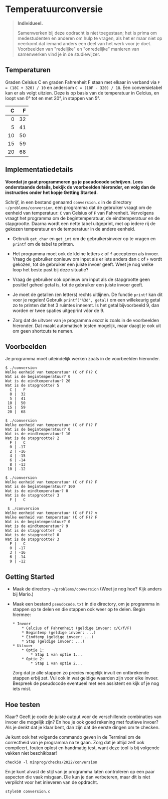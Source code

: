 # Temperatuurconversie

> **Individueel.**
>
> Samenwerken bij deze opdracht is niet toegestaan; het is prima om medestudenten en anderen om hulp te vragen, als het er maar niet op neerkomt dat iemand anders een deel van het werk voor je doet. Voorbeelden van "redelijke" en "onredelijke" manieren van samenwerken vind je in de studiewijzer.

## Temperaturen

Graden Celsius C en graden Fahrenheit F staan met elkaar in verband via `F = (18C + 320) / 10` en andersom `C = (10F - 320) / 18`. Een conversietabel kan er als volgt uitzien. Deze is op basis van de temperatuur in Celcius, en loopt van 0° tot en met 20°, in stappen van 5°.

|   C |   F |
| --: | --: |
|   0 |  32 |
|   5 |  41 |
|  10 |  50 |
|  15 |  59 |
|  20 |  68 |

## Implementatiedetails

**Voordat je gaat programmeren ga je pseudocode schrijven. Lees onderstaande details, bekijk de voorbeelden hieronder, en volg dan de instructies onder het kopje Getting Started.**

Schrijf, in een bestand genaamd `conversion.c` in de directory `~/problems/conversion`, een programma dat de gebruiker vraagt om de eenheid van temperatuur: `C` van Celsius of `F` van Fahrenheit. Vervolgens vraagt het programma om de begintemperatuur, de eindtemperatuur en de stapgrootte. Daarna wordt een nette tabel uitgeprint, met op iedere rij de gekozen temperatuur en de temperatuur in de andere eenheid.

- Gebruik `get_char` en `get_int` om de gebruikersinvoer op te vragen en `printf` om de tabel te printen.

- Het programma moet ook de kleine letters `c` of `f` accepteren als invoer. Vraag de gebruiker opnieuw om input als er iets anders dan `C` of `F` wordt gekozen, tot de gebruiker een juiste invoer geeft. Weet je nog welke loop het beste past bij deze situatie?

- Vraag de gebruiker ook opnieuw om input als de stapgrootte geen positief geheel getal is, tot de gebruiker een juiste invoer geeft.

- Je moet de getallen (en letters) rechts uitlijnen. De functie `printf` kan dit voor je regelen! Gebruik `printf("%3d", getal)` om een willekeurig getal zo te printen dat het 3 ruimtes inneemt. Is het getal bijvoorbeeld 9, dan worden er twee spaties uitgeprint vóór de 9.

- Zorg dat de uitvoer van je programma _exact_ is zoals in de voorbeelden hieronder. Dat maakt automatisch testen mogelijk, maar daagt je ook uit om geen shortcuts te nemen.

## Voorbeelden

Je programma moet uiteindelijk werken zoals in de voorbeelden hieronder.

    $ ./conversion
    Welke eenheid van temperatuur (C of F)? C
    Wat is de begintemperatuur? 0
    Wat is de eindtemperatuur? 20
    Wat is de stapgrootte? 5
      C |   F
      0 |  32
      5 |  41
     10 |  50
     15 |  59
     20 |  68

    $ ./conversion
    Welke eenheid van temperatuur (C of F)? F
    Wat is de begintemperatuur? 0
    Wat is de eindtemperatuur? 10
    Wat is de stapgrootte? 2
      F |   C
      0 | -17
      2 | -16
      4 | -15
      6 | -14
      8 | -13
     10 | -12

    $ ./conversion
    Welke eenheid van temperatuur (C of F)? F
    Wat is de begintemperatuur? 100
    Wat is de eindtemperatuur? 0
    Wat is de stapgrootte? 3
      F |   C

     $ ./conversion
    Welke eenheid van temperatuur (C of F)? v
    Welke eenheid van temperatuur (C of F)? F
    Wat is de begintemperatuur? 0
    Wat is de eindtemperatuur? 9
    Wat is de stapgrootte? -3
    Wat is de stapgrootte? 0
    Wat is de stapgrootte? 3
      F |   C
      0 | -17
      3 | -16
      6 | -14
      9 | -12

## Getting Started

- Maak de directory `~/problems/conversion` (Weet je nog hoe? Kijk anders bij Mario.)

- Maak een bestand `pseudocode.txt` in die directory, om je programma in stappen op te delen en die stappen ook weer op te delen. Begin hiermee:

      * Invoer
          * Celcius of Fahrenheit (geldige invoer: c/C/f/F)
          * Begintemp (geldige invoer: ...)
          * Eindtemp (geldige invoer: ...)
          * Stap (geldige invoer: ...)
      * Uitvoer
          * Optie 1:
              * Stap 1 van optie 1...
          * Optie 2:
              * Stap 1 van optie 2...

  Zorg dat je alle stappen zo precies mogelijk invult en ontbrekende stappen erbij zet. Vul ook in wat geldige waarden zijn voor elke invoer. Bespreek de pseudocode eventueel met een assistent en kijk of je nog iets mist.

## Hoe testen

Klaar? Geeft je code de juiste output voor de verschillende combinaties van invoer die mogelijk zijn? En hou je ook goed rekening met foutieve invoer? Als je denkt dat je klaar bent, dan zijn dat de eerste dingen om te checken.

Je kunt ook het volgende commando geven in de Terminal om de correctheid van je programma na te gaan. Zorg dat je altijd zelf ook compileert, fouten oplost en handmatig test, want deze tool is bij volgende vakken niet beschikbaar!

    check50 -l minprog/checks/2022/conversion

En je kunt alvast de stijl van je programma laten controleren op een paar aspecten die vaak misgaan. Die kun je dan verbeteren, maar dit is niet verplicht voor het inleveren van de opdracht.

    style50 conversion.c
